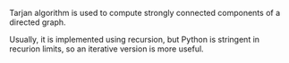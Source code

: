 Tarjan algorithm is used to compute strongly connected components of a directed graph.

Usually, it is implemented using recursion, but Python is stringent in recurion limits, so an iterative version is more useful.
